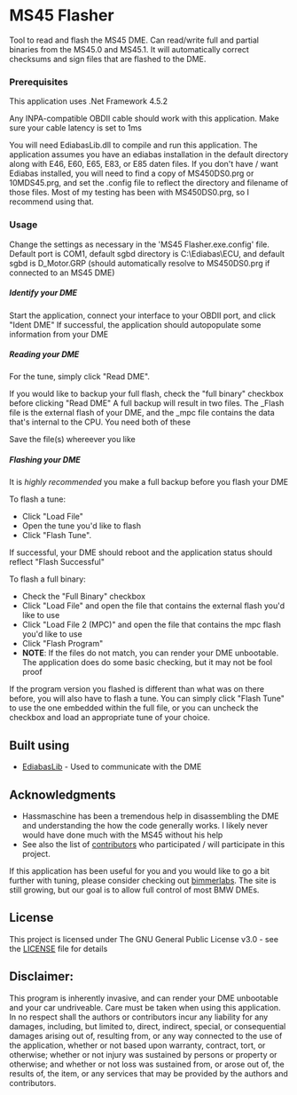 # MS45 Flasher
Tool to read and flash the MS45 DME. Can read/write full and partial binaries from the MS45.0 and MS45.1. It will automatically correct checksums and sign files that are flashed to the DME.


### Prerequisites
This application uses .Net Framework 4.5.2

Any INPA-compatible OBDII cable should work with this application. Make sure your cable latency is set to 1ms

You will need EdiabasLib.dll to compile and run this application.
The application assumes you have an ediabas installation in the default directory along with E46, E60, E65, E83, or E85 daten files.
If you don't have / want Ediabas installed, you will need to find a copy of MS450DS0.prg or 10MDS45.prg, and set the .config file to reflect the directory and filename of those files.
Most of my testing has been with MS450DS0.prg, so I recommend using that.


### Usage
Change the settings as necessary in the 'MS45 Flasher.exe.config' file. 
Default port is COM1, default sgbd directory is C:\Ediabas\ECU, and default sgbd is D_Motor.GRP (should automatically resolve to MS450DS0.prg if connected to an MS45 DME)



##### Identify your DME
Start the application, connect your interface to your OBDII port, and click "Ident DME"
If successful, the application should autopopulate some information from your DME

##### Reading your DME
For the tune, simply click "Read DME". 

If you would like to backup your full flash, check the "full binary" checkbox before clicking "Read DME"
A full backup will result in two files. The _Flash file is the external flash of your DME, and the _mpc file contains the data that's internal to the CPU. You need both of these

Save the file(s) whereever you like

##### Flashing your DME
It is *highly recommended* you make a full backup before you flash your DME

To flash a tune: 
* Click "Load File"
* Open the tune you'd like to flash
* Click "Flash Tune". 

If successful, your DME should reboot and the application status should reflect "Flash Successful"

To flash a full binary: 
* Check the "Full Binary" checkbox
* Click "Load File" and open the file that contains the external flash you'd like to use
* Click "Load File 2 (MPC)" and open the file that contains the mpc flash you'd like to use
* Click "Flash Program"
* **NOTE**: If the files do not match, you can render your DME unbootable. The application does do some basic checking, but it may not be fool proof

If the program version you flashed is different than what was on there before, you will also have to flash a tune. You can simply click "Flash Tune" to use the one embedded within the full file, or you can uncheck the checkbox and load an appropriate tune of your choice. 


## Built using

* [EdiabasLib](https://github.com/uholeschak/ediabaslib) - Used to communicate with the DME

## Acknowledgments

* Hassmaschine has been a tremendous help in disassembling the DME and understanding the how the code generally works. I likely never would have done much with the MS45 without his help
* See also the list of [contributors](https://github.com/terraphantm/MS45-Flasher/contributors) who participated / will participate in this project.


If this application has been useful for you and you would like to go a bit further with tuning, please consider checking out [bimmerlabs](https://www.bimmerlabs.com). The site is still growing, but our goal is to allow full control of most BMW DMEs. 

## License

This project is licensed under The GNU General Public License v3.0 - see the [LICENSE](LICENSE) file for details

## Disclaimer: 
This program is inherently invasive, and can render your DME unbootable and your car undriveable. Care must be taken when using this application. In no respect shall the authors or contributors incur any liability for any damages, including, but limited to, direct, indirect, special, or consequential damages arising out of, resulting from, or any way connected to the use of the application, whether or not based upon warranty, contract, tort, or otherwise; whether or not injury was sustained by persons or property or otherwise; and whether or not loss was sustained from, or arose out of, the results of, the item, or any services that may be provided by the authors and contributors.
